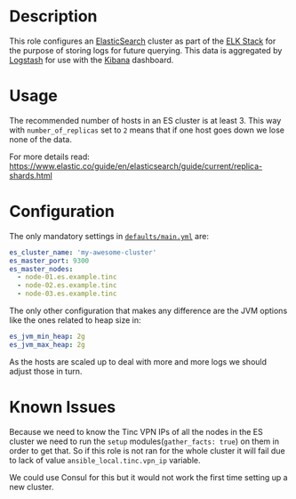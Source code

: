 # Description

This role configures an [ElasticSearch](https://www.elastic.co/guide/en/elasticsearch/reference/6.3/index.html) cluster as part of the [ELK Stack](https://www.elastic.co/elk-stack) for the purpose of storing logs for future querying. This data is aggregated by [Logstash](../logstash) for use with the [Kibana](../kibana) dashboard.

# Usage

The recommended number of hosts in an ES cluster is at least 3. This way with `number_of_replicas` set to `2` means that if one host goes down we lose none of the data.

For more details read:
https://www.elastic.co/guide/en/elasticsearch/guide/current/replica-shards.html

# Configuration

The only mandatory settings in [`defaults/main.yml`](defaults/main.yml) are:
```yaml
es_cluster_name: 'my-awesome-cluster'
es_master_port: 9300
es_master_nodes:
  - node-01.es.example.tinc
  - node-02.es.example.tinc
  - node-03.es.example.tinc
```

The only other configuration that makes any difference are the JVM options like the ones related to heap size in:
```yaml
es_jvm_min_heap: 2g
es_jvm_max_heap: 2g
```

As the hosts are scaled up to deal with more and more logs we should adjust those in turn.

# Known Issues

Because we need to know the Tinc VPN IPs of all the nodes in the ES cluster we need to run the `setup` modules(`gather_facts: true`) on them in order to get that. So if this role is not ran for the whole cluster it will fail due to lack of value `ansible_local.tinc.vpn_ip` variable.

We could use Consul for this but it would not work the first time setting up a new cluster.

